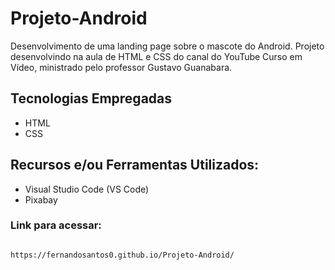# Projeto-Android

<p>Desenvolvimento de uma landing page sobre o mascote do Android. Projeto desenvolvindo na aula de HTML e CSS do canal do YouTube Curso em Vídeo, ministrado pelo professor Gustavo Guanabara.</p>

## Tecnologias Empregadas
- HTML
- CSS

## Recursos e/ou Ferramentas Utilizados:
- Visual Studio Code (VS Code)
- Pixabay

### Link para acessar:

```bash

https://fernandosantos0.github.io/Projeto-Android/

```
